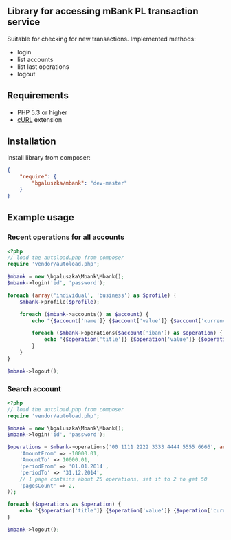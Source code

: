 ## Library for accessing mBank PL transaction service

Suitable for checking for new transactions. Implemented methods:

* login
* list accounts
* list last operations
* logout

## Requirements

* PHP 5.3 or higher
* [cURL](http://www.php.net/manual/book.curl.php) extension

## Installation

Install library from composer:

```json
{
    "require": {
        "bgaluszka/mbank": "dev-master"
    }
}
```

## Example usage

### Recent operations for all accounts

```php
<?php
// load the autoload.php from composer
require 'vendor/autoload.php';

$mbank = new \bgaluszka\Mbank\Mbank();
$mbank->login('id', 'password');

foreach (array('individual', 'business') as $profile) {
    $mbank->profile($profile);

    foreach ($mbank->accounts() as $account) {
        echo "{$account['name']} {$account['value']} {$account['currency']}\n";

        foreach ($mbank->operations($account['iban']) as $operation) {
            echo "{$operation['title']} {$operation['value']} {$operation['currency']}\n";
        }
    }
}

$mbank->logout();
```

### Search account

```php
<?php
// load the autoload.php from composer
require 'vendor/autoload.php';

$mbank = new \bgaluszka\Mbank\Mbank();
$mbank->login('id', 'password');

$operations = $mbank->operations('00 1111 2222 3333 4444 5555 6666', array(
    'AmountFrom' => -10000.01,
    'AmountTo' => 10000.01,
    'periodFrom' => '01.01.2014',
    'periodTo' => '31.12.2014',
    // 1 page contains about 25 operations, set it to 2 to get 50
    'pagesCount' => 2,
));

foreach ($operations as $operation) {
    echo "{$operation['title']} {$operation['value']} {$operation['currency']}\n";
}

$mbank->logout();
```
